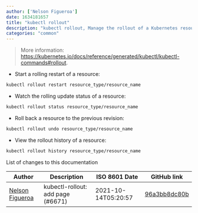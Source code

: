 ```yaml
---
author: ['Nelson Figueroa']
date: 1634181657
title: "kubectl rollout"
description: "kubectl rollout, Manage the rollout of a Kubernetes resource (deployments, daemonsets, and statefulsets)."
categories: "common"
---
```

> More information: <https://kubernetes.io/docs/reference/generated/kubectl/kubectl-commands#rollout>.

- Start a rolling restart of a resource:

```bash
kubectl rollout restart resource_type/resource_name
```

- Watch the rolling update status of a resource:

```bash
kubectl rollout status resource_type/resource_name
```

- Roll back a resource to the previous revision:

```bash
kubectl rollout undo resource_type/resource_name
```

- View the rollout history of a resource:

```bash
kubectl rollout history resource_type/resource_name
```
List of changes to this documentation


Author | Description | ISO 8601 Date | GitHub link
------|-----|-----|-----
[Nelson Figueroa](mailto:30811275+nelsonfigueroa@users.noreply.github.com) | kubectl-rollout: add page (#6671) | 2021-10-14T05:20:57 | [96a3bb8dc80b](https://github.com/tldr-pages/tldr/commit/96a3bb8dc80b0ba80ecf3e52d43943ee0f710ee7)

